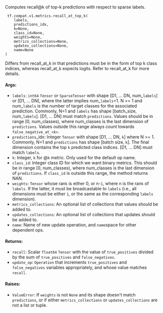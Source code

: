 
Computes recall@k of top-k predictions with respect to sparse labels.

```
 tf.compat.v1.metrics.recall_at_top_k(
    labels,
    predictions_idx,
    k=None,
    class_id=None,
    weights=None,
    metrics_collections=None,
    updates_collections=None,
    name=None
)
```

Differs from recall_at_k in that predictions must be in the form of top k class indices, whereas recall_at_k expects logits. Refer to recall_at_k for more details.
#### Args:
- `labels`: `int64` `Tensor` or `SparseTensor` with shape [D1, ... DN, num_`labels`] or [D1, ... DN], where the latter implies num_`labels`=1. N >= 1 and num_`labels` is the number of target classes for the associated prediction. Commonly, N=1 and `labels` has shape [batch_size, num_`labels`]. [D1, ... DN] must match `predictions`. Values should be in range [0, num_classes), where num_classes is the last dimension of `predictions`. Values outside this range always count towards `false_negative_at_<k>`.
- `predictions`_idx: Integer `Tensor` with shape [D1, ... DN, `k`] where N >= 1. Commonly, N=1 and `predictions` has shape [batch size, `k`]. The final dimension contains the top `k` predicted class indices. [D1, ... DN] must match `labels`.
- `k`: Integer, `k` for @`k` metric. Only used for the default op name.
- `class_id`: Integer class ID for which we want binary metrics. This should be in range [0, num_classes), where num_classes is the last dimension of `predictions`. If `class_id` is outside this range, the method returns NAN.
- `weights`: `Tensor` whose ran`k` is either 0, or n-`1`, where n is the ran`k` of `labels`. If the latter, it must be broadcastable to `labels` (i.e., all dimensions must be either `1`, or the same as the corresponding `labels` dimension).
- `metrics_collections`: An optional list of collections that values should be added to.
- `updates_collections`: An optional list of collections that updates should be added to.
- `name`: Name of new update operation, and `name`space for other dependent ops.
#### Returns:
- `recall`: Scalar `float64` `Tensor` with the value of `true_positives` divided by the sum of `true_positives` and `false_negatives`.
- `update_op`: `Operation` that increments `true_positives` and `false_negatives` variables appropriately, and whose value matches `recall`.
#### Raises:
- `ValueError`: If `weights` is not `None` and its shape doesn't match `predictions`, or if either `metrics_collections` or `updates_collections` are not a list or tuple.
